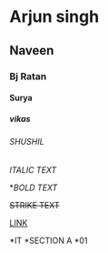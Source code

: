 # Arjun singh
## Naveen
### Bj Ratan
#### Surya
##### vikas
###### SHUSHIL

*ITALIC TEXT*

**BOLD TEXT*

~~STRIKE TEXT~~

[LINK](ADITYA.EDU.IN)

*IT
  *SECTION A
    *01
